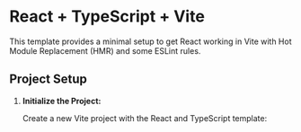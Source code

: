 # React + TypeScript + Vite

This template provides a minimal setup to get React working in Vite with Hot Module Replacement (HMR) and some ESLint rules.

## Project Setup

1. **Initialize the Project:**

   Create a new Vite project with the React and TypeScript template: